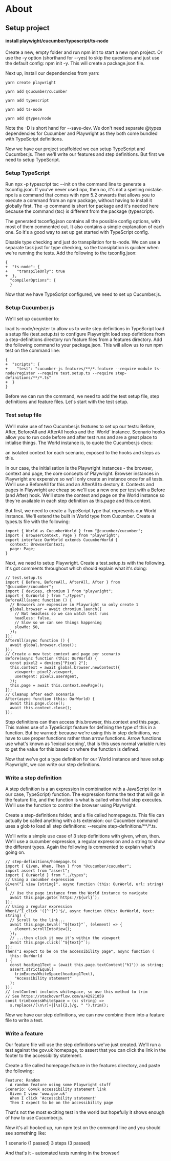 # About
## Setup project
#### install playwight/cucumber/typescript/ts-node
Create a new, empty folder and run npm init to start a new npm project. Or use the -y option (shorthand for --yes) to skip the questions and just use the default config: npm init -y. This will create a package.json file.

Next up, install our dependencies from yarn:
```
yarn create playwright
```
```
yarn add @cucumber/cucumber
```
```
yarn add typescript
```
```
yarn add ts-node
```
```
yarn add @types/node
```
Note the -D is short hand for --save-dev. We don't need separate @types dependencies for Cucumber and Playwright as they both come bundled with TypeScript definitions.

Now we have our project scaffolded we can setup TypeScript and Cucumber.js. Then we'll write our features and step definitions. But first we need to setup TypeScript.

### Setup TypeScript

Run npx -p typescript tsc --init on the command line to generate a tsconfig.json. If you've never used npx, then no, it's not a spelling mistake. npx is a command that comes with npm 5.2 onwards that allows you to execute a command from an npm package, without having to install it globally first. The -p command is short for package and it's needed here because the command (tsc) is different from the package (typescript).

The generated tsconfig.json contains all the possible config options, with most of them commented out. It also contains a simple explanation of each one. So it's a good way to set up get started with TypeScript config.

Disable type checking and just do transpilation for ts-node. We can use a separate task just for type checking, so the transiplation is quicker when we're running the tests. Add the following to the tsconfig.json:
```
{
+  "ts-node": {
+    "transpileOnly": true
+  },
  "compilerOptions": {
  }
```
Now that we have TypeScript configured, we need to set up Cucumber.js.

### Setup Cucumber.js
We'll set up cucumber to:

load ts-node/register to allow us to write step definitions in TypeScript
load a setup file (test.setup.ts) to configure Playwright
load step definitions from a step-definitions directory
run feature files from a features directory.
Add the following command to your package.json. This will allow us to run npm test on the command line:
```
{
+  "scripts": {
+    "test": "cucumber-js features/**/*.feature --require-module ts-node/register --require test.setup.ts --require step-definitions/**/*.ts"
+  }
}
```
Before we can run the command, we need to add the test setup file, step definitions and feature files. Let's start with the test setup.

### Test setup file
We'll make use of two Cucumber.js features to set up our tests: Before, After, BeforeAll and AfterAll hooks and the 'World' instance. Scenario hooks allow you to run code before and after test runs and are a great place to intialise things. The World instance is, to quote the Cucumber.js docs:

an isolated context for each scenario, exposed to the hooks and steps as this.

In our case, the initialisation is the Playwright instances - the browser, context and page, the core concepts of Playwright. Browser instances in Playwright are expensive so we'll only create an instance once for all tests. We'll use a BeforeAll for this and an AfterAll to destory it. Contexts and pages in Playwright are cheap so we'll use a new one per test with a Before (and After) hook. We'll store the context and page on the World instance so they're available in each step definition as this.page and this.context.

But first, we need to create a TypeScript type that represents our World instance. We'll extend the built in World type from Cucumber. Create a types.ts file with the following:
```
import { World as CucumberWorld } from "@cucumber/cucumber";
import { BrowserContext, Page } from "playwright";
export interface OurWorld extends CucumberWorld {
  context: BrowserContext;
  page: Page;
}
```
Next, we need to setup Playwright. Create a test.setup.ts with the following. It's got comments throughout which should explain what it's doing:
```
// test.setup.ts
import { Before, BeforeAll, AfterAll, After } from "@cucumber/cucumber";
import { devices, chromium } from "playwright";
import { OurWorld } from "./types";
BeforeAll(async function () {
  // Browsers are expensive in Playwright so only create 1
  global.browser = await chromium.launch({
    // Not headless so we can watch test runs
    headless: false,
    // Slow so we can see things happening
    slowMo: 50,
  });
});
AfterAll(async function () {
  await global.browser.close();
});
// Create a new test context and page per scenario
Before(async function (this: OurWorld) {
  const pixel2 = devices["Pixel 2"];
  this.context = await global.browser.newContext({
    viewport: pixel2.viewport,
    userAgent: pixel2.userAgent,
  });
  this.page = await this.context.newPage();
});
// Cleanup after each scenario
After(async function (this: OurWorld) {
  await this.page.close();
  await this.context.close();
});
```
Step definitions can then access this.browser, this.context and this.page. This makes use of a TypeScript feature for defining the type of this in a function. But be warned: because we're using this in step definitions, we have to use proper functions rather than arrow functions. Arrow functions use what's known as 'lexical scoping', that is this uses normal variable rules to get the value for this based on where the function is defined.

Now that we've got a type definition for our World instance and have setup Playwright, we can write our step definitions.

### Write a step definition
A step definition is a an expression in combination with a JavaScript (or in our case, TypeScript) function. The expression forms the text that will go in the feature file, and the function is what is called when that step executes. We'll use the function to control the browser using Playwright.

Create a step-definitions folder, and a file called homepage.ts. This file can actually be called anything with a ts extension: our Cucumber command uses a glob to load all step definitions: --require step-definitions/**/*.ts.

We'll write a simple use case of 3 step definitions with given, when, then. We'll use a cucumber expression, a regular expression and a string to show the different types. Again the following is commented to explain what's going on.
```
// step-definitions/homepage.ts
import { Given, When, Then } from "@cucumber/cucumber";
import assert from "assert";
import { OurWorld } from "../types";
// Using a cucumber expression
Given("I view {string}", async function (this: OurWorld, url: string) {
  // Use the page instance from the World instance to navigate
  await this.page.goto(`https://${url}`);
});
// Using a regular expression
When(/^I click '([^']*)'$/, async function (this: OurWorld, text: string) {
  // Scroll to the link...
  await this.page.$eval(`"${text}"`, (element) => {
    element.scrollIntoView();
  });
  // ...then click it now it's within the viewport
  await this.page.click(`"${text}"`);
});
Then("I expect to be on the accessibility page", async function (
  this: OurWorld
) {
  const heading1Text = (await this.page.textContent("h1")) as string;
  assert.strictEqual(
    trimExcessWhiteSpace(heading1Text),
    "Accessibility statement"
  );
});
// textContent includes whitespace, so use this method to trim
// See https://stackoverflow.com/a/42921059
const trimExcessWhiteSpace = (s: string) =>
  s.replace(/[\n\r]+|[\s]{2,}/g, " ").trim();
```
Now we have our step definitions, we can now combine them into a feature file to write a test.

### Write a feature
Our feature file will use the step definitions we've just created. We'll run a test against the gov.uk homepage, to assert that you can click the link in the footer to the accessibiltiy statement.

Create a file called homepage.feature in the features directory, and paste the following:
```
Feature: Random
  A random feature using some Playwright stuff
Scenario: Govuk accessibility statement link
  Given I view 'www.gov.uk'
  When I click 'Accessibility statement'
  Then I expect to be on the accessibility page
```
That's not the most exciting test in the world but hopefully it shows enough of how to use Cucumber.js.

Now it's all hooked up, run npm test on the command line and you should see something like:

1 scenario (1 passed) 3 steps (3 passed)

And that's it - automated tests running in the browser!

